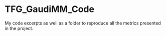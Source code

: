 # TFG_GaudiMM_Code
My code excerpts as well as a folder to reproduce all the metrics presented in the project.
